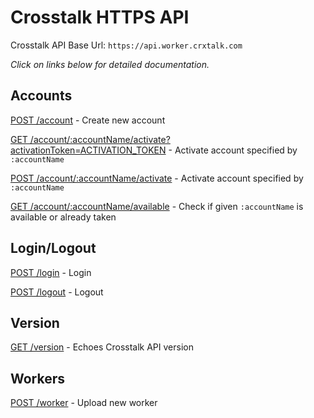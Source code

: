 Crosstalk HTTPS API
=============

Crosstalk API Base Url: `https://api.worker.crxtalk.com`

_Click on links below for detailed documentation._

## Accounts

[POST /account](https://github.com/crosstalk/crosstalk-worker-api-crosstalk/wiki/POST-account) - Create new account

[GET /account/:accountName/activate?activationToken=ACTIVATION_TOKEN](https://github.com/crosstalk/crosstalk-worker-api-crosstalk/wiki/GET-account-activate) - Activate account specified by `:accountName`

[POST /account/:accountName/activate](https://github.com/crosstalk/crosstalk-worker-api-crosstalk/wiki/Post-account-activate) - Activate account specified by `:accountName`

[GET /account/:accountName/available](https://github.com/crosstalk/crosstalk-worker-api-crosstalk/wiki/GET-account-available) - Check if given `:accountName` is available or already taken

## Login/Logout

[POST /login](https://github.com/crosstalk/crosstalk-worker-api-crosstalk/wiki/POST-login) - Login

[POST /logout](https://github.com/crosstalk/crosstalk-worker-api-crosstalk/wiki/POST-logout) - Logout

## Version

[GET /version](https://github.com/crosstalk/crosstalk-worker-api-crosstalk/wiki/GET-version) - Echoes Crosstalk API version

## Workers

[POST /worker](https://github.com/crosstalk/crosstalk-worker-api-crosstalk/wiki/POST-worker) - Upload new worker

